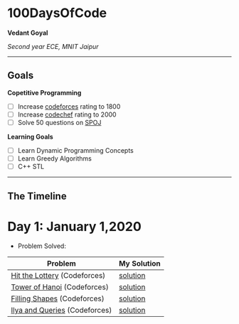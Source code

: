 # 100DaysOfCode

**Vedant Goyal**

*Second year ECE, MNIT Jaipur*

---

## Goals

**Copetitive Programming**
- [ ] Increase [codeforces](https://www.codeforces.com/profile/vedant3620) rating to 1800
- [ ] Increase [codechef](https://www.codechef.com/users/vedant362000) rating to 2000
- [ ] Solve 50 questions on [SPOJ](https://www.spoj.com/users/vedant3620/)

**Learning Goals**
- [ ] Learn Dynamic Programming Concepts
- [ ] Learn Greedy Algorithms
- [ ] C++ STL 

---

## The Timeline

# Day 1: January 1,2020

- Problem Solved:

|**Problem**| **My Solution**|
|-----------|----------------|
| [Hit the Lottery](http://codeforces.com/problemset/problem/996/A) (Codeforces) | [solution](./day1/996a.cpp)|
| [Tower of Hanoi](http://codeforces.com/problemset/problem/392/B) (Codeforces) | [solution](./day1/392b.cpp)|
| [Filling Shapes](http://codeforces.com/problemset/problem/1182/A) (Codeforces) | [solution](./day1/1182a.cpp)|
| [Ilya and Queries](https://codeforces.com/problemset/problem/313/B) (Codeforces) | [solution](./day1/313b.cpp)|